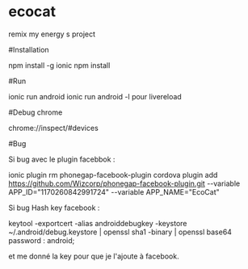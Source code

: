 # ecocat
remix my energy s project

#Installation

npm install -g ionic
npm install

#Run

ionic run android
ionic run android -l pour livereload

#Debug chrome

chrome://inspect/#devices

#Bug

Si bug avec le plugin facebbok :

ionic plugin rm phonegap-facebook-plugin
cordova plugin add https://github.com/Wizcorp/phonegap-facebook-plugin.git --variable APP_ID="1170260842991724" --variable APP_NAME="EcoCat"

Si bug Hash key facebook :

keytool -exportcert -alias androiddebugkey -keystore ~/.android/debug.keystore | openssl sha1 -binary | openssl base64
password : android;

et me donné la key pour que je l'ajoute à facebook.







